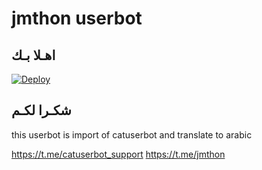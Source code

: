 # jmthon userbot

## اهـلا بـك

[![Deploy](https://www.herokucdn.com/Mado901/button.svg)](https://heroku.com/deploy?template=https://github.com/JMTHON-AR/pack)

## شكـرا لكـم 


this userbot is import of catuserbot and translate to arabic

https://t.me/catuserbot_support
https://t.me/jmthon

